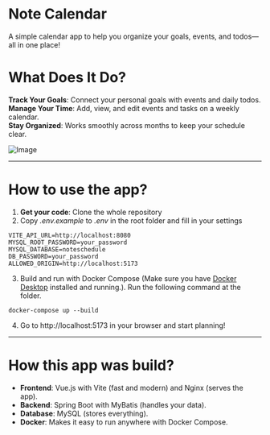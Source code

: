 # Note Calendar 
A simple calendar app to help you organize your goals, events, and todos—all in one place!  
# What Does It Do?
**Track Your Goals**: Connect your personal goals with events and daily todos. 
**Manage Your Time**: Add, view, and edit events and tasks on a weekly calendar.  
**Stay Organized**: Works smoothly across months to keep your schedule clear.

![Image](https://github.com/user-attachments/assets/09b10042-1360-44de-98c1-8ee34817c0a6)
***
# How to use the app?
1. **Get your code**: Clone the whole repository
2. Copy *.env.example* to *.env* in the root folder and fill in your settings
```
VITE_API_URL=http://localhost:8080
MYSQL_ROOT_PASSWORD=your_password
MYSQL_DATABASE=noteschedule
DB_PASSWORD=your_password
ALLOWED_ORIGIN=http://localhost:5173
```
3. Build and run with Docker Compose (Make sure you have [Docker Desktop](https://www.docker.com/products/docker-desktop/) installed and running.). Run the following command at the folder.
```
docker-compose up --build
```
4. Go to http://localhost:5173 in your browser and start planning!
***
# How this app was build?

- **Frontend**: Vue.js with Vite (fast and modern) and Nginx (serves the app).
- **Backend**: Spring Boot with MyBatis (handles your data).
- **Database**: MySQL (stores everything).
- **Docker**: Makes it easy to run anywhere with Docker Compose.
